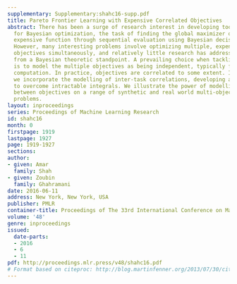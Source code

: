 ```yaml
---
supplementary: Supplementary:shahc16-supp.pdf
title: Pareto Frontier Learning with Expensive Correlated Objectives
abstract: There has been a surge of research interest in developing tools and analysis
  for Bayesian optimization, the task of finding the global maximizer of an unknown,
  expensive function through sequential evaluation using Bayesian decision theory.
  However, many interesting problems involve optimizing multiple, expensive to evaluate
  objectives simultaneously, and relatively little research has addressed this setting
  from a Bayesian theoretic standpoint. A prevailing choice when tackling this problem,
  is to model the multiple objectives as being independent, typically for ease of
  computation. In practice, objectives are correlated to some extent. In this work,
  we incorporate the modelling of inter-task correlations, developing an approximation
  to overcome intractable integrals. We illustrate the power of modelling dependencies
  between objectives on a range of synthetic and real world multi-objective optimization
  problems.
layout: inproceedings
series: Proceedings of Machine Learning Research
id: shahc16
month: 0
firstpage: 1919
lastpage: 1927
page: 1919-1927
sections: 
author:
- given: Amar
  family: Shah
- given: Zoubin
  family: Ghahramani
date: 2016-06-11
address: New York, New York, USA
publisher: PMLR
container-title: Proceedings of The 33rd International Conference on Machine Learning
volume: '48'
genre: inproceedings
issued:
  date-parts:
  - 2016
  - 6
  - 11
pdf: http://proceedings.mlr.press/v48/shahc16.pdf
# Format based on citeproc: http://blog.martinfenner.org/2013/07/30/citeproc-yaml-for-bibliographies/
---
```

